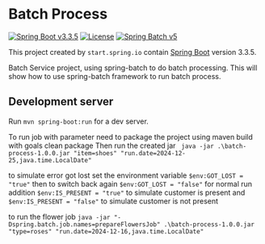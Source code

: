 # Batch Process

[![Spring Boot v3.3.5](https://img.shields.io/badge/Java-SpringBoot-green)](https://spring.io/)
[![License](http://img.shields.io/:license-GPLv3-blue.svg)](https://www.gnu.org/licenses/gpl-3.0.html)
[![Spring Batch v5](https://img.shields.io/badge/Spring-Batch-red)](https://docs.spring.io/spring-batch/docs/5.0.x/reference/html/)

This project created by `start.spring.io` contain [Spring Boot](https://spring.io/) version 3.3.5.

Batch Service project, using spring-batch to do batch processing.
This will show how to use spring-batch framework to run batch process.


## Development server

Run `mvn spring-boot:run` for a dev server. 

To run job with parameter need to package the project using maven build with goals clean package
Then run the created jar 
` java -jar .\batch-process-1.0.0.jar "item=shoes" "run.date=2024-12-25,java.time.LocalDate"`

to simulate error got lost set the environment variable
`$env:GOT_LOST = "true"` then to switch back again `$env:GOT_LOST = "false"` for normal run
addition
`$env:IS_PRESENT = "true"` to simulate customer is present and `$env:IS_PRESENT = "false"` to simulate customer is not present

to run the flower job
`java -jar "-Dspring.batch.job.names=prepareFlowersJob" .\batch-process-1.0.0.jar "type=roses" "run.date=2024-12-16,java.time.LocalDate"`